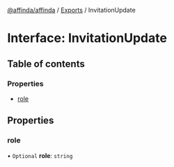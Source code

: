 [@affinda/affinda](../README.md) / [Exports](../modules.md) / InvitationUpdate

# Interface: InvitationUpdate

## Table of contents

### Properties

- [role](InvitationUpdate.md#role)

## Properties

### role

• `Optional` **role**: `string`
